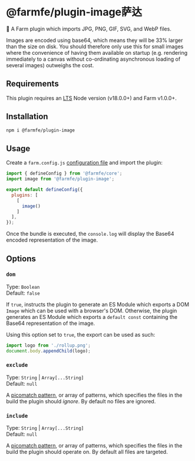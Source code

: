 # @farmfe/plugin-image萨达

🍣 A Farm plugin which imports JPG, PNG, GIF, SVG, and WebP files.

Images are encoded using base64, which means they will be 33% larger than the size on disk. You should therefore only use this for small images where the convenience of having them available on startup (e.g. rendering immediately to a canvas without co-ordinating asynchronous loading of several images) outweighs the cost.

## Requirements

This plugin requires an [LTS](https://github.com/nodejs/Release) Node version (v18.0.0+) and Farm v1.0.0+.

## Installation

```bash
npm i @farmfe/plugin-image
```

## Usage

Create a `farm.config.js` [configuration file](https://www.farmfe.org/docs/config/configuring-farm) and import the plugin:

```js
import { defineConfig } from '@farmfe/core';
import image from '@farmfe/plugin-image';

export default defineConfig({
  plugins: [
    [
      image()
    ]
  ],
});
```

Once the bundle is executed, the `console.log` will display the Base64 encoded representation of the image.

## Options

### `dom`

Type: `Boolean`<br>
Default: `false`

If `true`, instructs the plugin to generate an ES Module which exports a DOM `Image` which can be used with a browser's DOM. Otherwise, the plugin generates an ES Module which exports a `default const` containing the Base64 representation of the image.

Using this option set to `true`, the export can be used as such:

```js
import logo from './rollup.png';
document.body.appendChild(logo);
```

### `exclude`

Type: `String` | `Array[...String]`<br>
Default: `null`

A [picomatch pattern](https://github.com/micromatch/picomatch), or array of patterns, which specifies the files in the build the plugin should _ignore_. By default no files are ignored.

### `include`

Type: `String` | `Array[...String]`<br>
Default: `null`

A [picomatch pattern](https://github.com/micromatch/picomatch), or array of patterns, which specifies the files in the build the plugin should operate on. By default all files are targeted.
